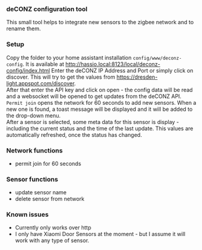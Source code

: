 ### deCONZ configuration tool ###

This small tool helps to integrate new sensors to the zigbee network and to rename them.

### Setup ###

Copy the folder to your home assistant installation  `config/www/deconz-config`. It is available at http://hassio.local:8123/local/deconz-config/index.html
Enter the deCONZ IP Address and Port or simply click on discover. This will try to get the values from https://dresden-light.appspot.com/discover.  
After that enter the API key and click on open - the config data will be read and a websocket will be opened to get updates from the deCONZ API.  
`Permit join` opens the network for 60 seconds to add new sensors. When a new one is found, a toast message will be displayed and it will be added to the drop-down menu.  
After a sensor is selected, some meta data for this sensor is display - including the current status and the time of the last update. This values are automatically refreshed, once the status has changed.  

### Network functions ###
- permit join for 60 seconds

### Sensor functions ###
- update sensor name
- delete sensor from network

### Known issues  ###
- Currently only works over http
- I only have Xiaomi Door Sensors at the moment - but I assume it will work with any type of sensor.

